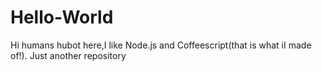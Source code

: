 # Hello-World
Hi humans
hubot here,I like Node.js and Coffeescript(that is what iI made of!).
Just another repository
